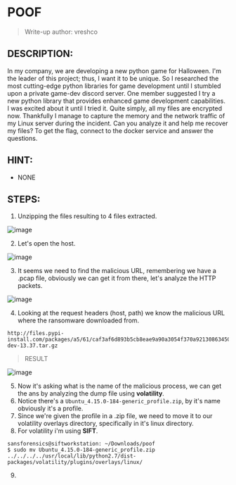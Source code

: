 # POOF
> Write-up author: vreshco
## DESCRIPTION:
In my company, we are developing a new python game for Halloween. I'm the leader of this project; thus, I want it to be unique. 
So I researched the most cutting-edge python libraries for game development until I stumbled upon a private game-dev discord server. 
One member suggested I try a new python library that provides enhanced game development capabilities. 
I was excited about it until I tried it. Quite simply, all my files are encrypted now. 
Thankfully I manage to capture the memory and the network traffic of my Linux server during the incident. 
Can you analyze it and help me recover my files? To get the flag, connect to the docker service and answer the questions.
## HINT:
- NONE
## STEPS:
1. Unzipping the files resulting to 4 files extracted.

![image](https://user-images.githubusercontent.com/70703371/233778441-19157ecd-0174-4e42-8871-cdc0a2992155.png)


2. Let's open the host.

![image](https://user-images.githubusercontent.com/70703371/233778521-4461599d-fcac-436a-91ba-e985392e955f.png)


3. It seems we need to find the malicious URL, remembering we have a .pcap file, obviously we can get it from there, let's analyze the HTTP packets.

![image](https://user-images.githubusercontent.com/70703371/233778603-89341ca0-0abd-47c6-bc54-d9a78368395d.png)


4. Looking at the request headers (host, path) we know the malicious URL where the ransomware downloaded from.

```
http://files.pypi-install.com/packages/a5/61/caf3af6d893b5cb8eae9a90a3054f370a92130863450e3299d742c7a65329d94/pygaming-dev-13.37.tar.gz
```

> RESULT

![image](https://user-images.githubusercontent.com/70703371/233778822-16dab4a0-7c14-4cab-adb3-1c16d5bc2a69.png)


5. Now it's asking what is the name of the malicious process, we can get the ans by analyzing the dump file using **volatility**.
6. Notice there's a `Ubuntu_4.15.0-184-generic_profile.zip`, by it's name obviously it's a profile.
7. Since we're given the profile in a .zip file, we need to move it to our volatility overlays directory, specifically in it's linux directory.
8. For volatility i'm using **SIFT**.

```console
sansforensics@siftworkstation: ~/Downloads/poof
$ sudo mv Ubuntu_4.15.0-184-generic_profile.zip ../../../../usr/local/lib/python2.7/dist-packages/volatility/plugins/overlays/linux/
```

9. 





